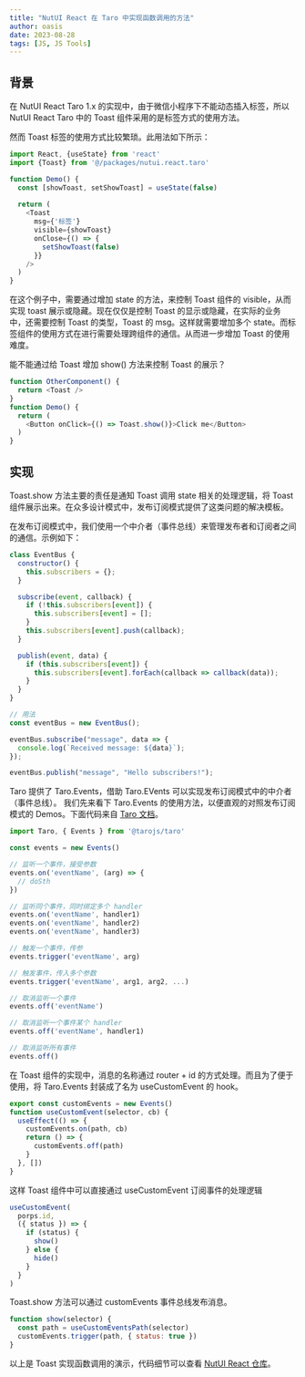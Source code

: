 ```yaml
---
title: "NutUI React 在 Taro 中实现函数调用的方法"
author: oasis
date: 2023-08-28
tags: [JS, JS Tools]
---
```


## 背景

在 NutUI React Taro 1.x 的实现中，由于微信小程序下不能动态插入标签，所以 NutUI React Taro 中的 Toast 组件采用的是标签方式的使用方法。

然而 Toast 标签的使用方式比较繁琐。此用法如下所示：

```js
import React, {useState} from 'react'
import {Toast} from '@/packages/nutui.react.taro'

function Demo() {
  const [showToast, setShowToast] = useState(false)
  
  return (
    <Toast
      msg={'标签'}
      visible={showToast}
      onClose={() => {
        setShowToast(false)
      }}
    />
  )
}
```

在这个例子中，需要通过增加 state 的方法，来控制 Toast 组件的 visible，从而实现 toast 展示或隐藏。现在仅仅是控制 Toast 的显示或隐藏，在实际的业务中，还需要控制 Toast 的类型，Toast 的 msg。这样就需要增加多个 state。而标签组件的使用方式在进行需要处理跨组件的通信。从而进一步增加 Toast 的使用难度。

能不能通过给 Toast 增加 show() 方法来控制 Toast 的展示？

```js
function OtherComponent() {
  return <Toast />
}
function Demo() {
  return (
    <Button onClick={() => Toast.show()}>Click me</Button>
  )
}
```

## 实现

Toast.show 方法主要的责任是通知 Toast 调用 state 相关的处理逻辑，将 Toast 组件展示出来。在众多设计模式中，发布订阅模式提供了这类问题的解决模板。

在发布订阅模式中，我们使用一个中介者（事件总线）来管理发布者和订阅者之间的通信。示例如下：

```js
class EventBus {
  constructor() {
    this.subscribers = {};
  }

  subscribe(event, callback) {
    if (!this.subscribers[event]) {
      this.subscribers[event] = [];
    }
    this.subscribers[event].push(callback);
  }

  publish(event, data) {
    if (this.subscribers[event]) {
      this.subscribers[event].forEach(callback => callback(data));
    }
  }
}

// 用法
const eventBus = new EventBus();

eventBus.subscribe("message", data => {
  console.log(`Received message: ${data}`);
});

eventBus.publish("message", "Hello subscribers!");

```

Taro 提供了 Taro.Events，借助 Taro.EVents 可以实现发布订阅模式中的中介者（事件总线）。 我们先来看下 Taro.Events 的使用方法，以便直观的对照发布订阅模式的 Demos。下面代码来自 [Taro 文档](https://docs.taro.zone/docs/apis/about/events/)。

```js
import Taro, { Events } from '@tarojs/taro'

const events = new Events()

// 监听一个事件，接受参数
events.on('eventName', (arg) => {
  // doSth
})

// 监听同个事件，同时绑定多个 handler
events.on('eventName', handler1)
events.on('eventName', handler2)
events.on('eventName', handler3)

// 触发一个事件，传参
events.trigger('eventName', arg)

// 触发事件，传入多个参数
events.trigger('eventName', arg1, arg2, ...)

// 取消监听一个事件
events.off('eventName')

// 取消监听一个事件某个 handler
events.off('eventName', handler1)

// 取消监听所有事件
events.off()
```

在 Toast 组件的实现中，消息的名称通过 router + id 的方式处理。而且为了便于使用，将 Taro.Events 封装成了名为 useCustomEvent 的 hook。 

```js
export const customEvents = new Events()
function useCustomEvent(selector, cb) {
  useEffect(() => {
    customEvents.on(path, cb)
    return () => {
      customEvents.off(path)
    }
  }, [])
}
```

这样 Toast 组件中可以直接通过 useCustomEvent 订阅事件的处理逻辑

```js
useCustomEvent(
  porps.id,
  ({ status }) => {
    if (status) {
      show()
    } else {
      hide()
    }
  }
)
```

Toast.show 方法可以通过 customEvents 事件总线发布消息。

```js
function show(selector) {
  const path = useCustomEventsPath(selector)
  customEvents.trigger(path, { status: true })
}
```

以上是 Toast 实现函数调用的演示，代码细节可以查看 [NutUI React 仓库](https://github.com/jdf2e/nutui-react/blob/next/src/packages/toast/toast.taro.tsx)。


